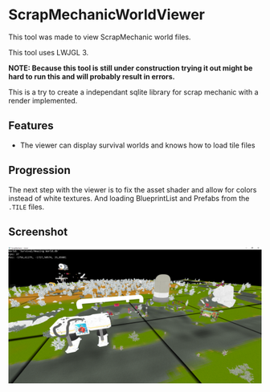 # ScrapMechanicWorldViewer
This tool was made to view ScrapMechanic world files.

This tool uses LWJGL 3.

<b>NOTE: Because this tool is still under construction trying it out might be hard to run this and will probably result in errors.</b>

This is a try to create a independant sqlite library for scrap mechanic with a render implemented.


## Features
* The viewer can display survival worlds and knows how to load tile files

## Progression
The next step with the viewer is to fix the asset shader and allow for colors instead of white textures.
And loading BlueprintList and Prefabs from the `.TILE` files.

## Screenshot
![Viewer](.github/assets/screenshots/image_0.png)